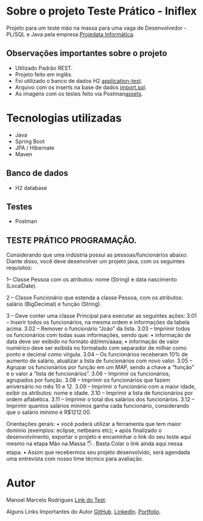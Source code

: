 # Sobre o projeto  Teste Prático - Iniflex

Projeto para um teste mão na massa para uma vaga de Desenvolvedor - PL/SQL e Java pela empresa [Projedata Informática](https://www.projedata.com.br).

## Observações importantes sobre o projeto

- Utilizado Padrão REST.
- Projeto feito em inglês.
- Foi utilizado o banco de dados H2 [application-test](http://localhost:8080/h2-console/).
- Arquivo com os inserts na base de dados [import.sql]().
- As imagens com os testes feito via Postman[assets]().

# Tecnologias utilizadas

- Java
- Spring Boot
- JPA / Hibernate
- Maven

## Banco de dados
- H2 database

## Testes
- Postman

## TESTE PRÁTICO PROGRAMAÇÃO.

Considerando que uma indústria possui as pessoas/funcionários abaixo:
Diante disso, você deve desenvolver um projeto java, com os seguintes requisitos:

1– Classe Pessoa com os atributos: nome (String) e data nascimento (LocalDate).

2 – Classe Funcionário que estenda a classe Pessoa, com os atributos: salário (BigDecimal) e função (String).

3 – Deve conter uma classe Principal para executar as seguintes ações:
3.01 – Inserir todos os funcionários, na mesma ordem e informações da tabela acima.
3.02 – Remover o funcionário “João” da lista.
3.03 – Imprimir todos os funcionários com todas suas informações, sendo que:
     • informação de data deve ser exibido no formato dd/mm/aaaa;
     • informação de valor numérico deve ser exibida no formatado com separador de milhar como ponto e decimal como vírgula.
3.04 – Os funcionários receberam 10% de aumento de salário, atualizar a lista de funcionários com novo valor.
3.05 – Agrupar os funcionários por função em um MAP, sendo a chave a “função” e o valor a “lista de funcionários”.
3.06 – Imprimir os funcionários, agrupados por função.
3.08 – Imprimir os funcionários que fazem aniversário no mês 10 e 12.
3.09 – Imprimir o funcionário com a maior idade, exibir os atributos: nome e idade.
3.10 – Imprimir a lista de funcionários por ordem alfabética.
3.11 – Imprimir o total dos salários dos funcionários.
3.12 – Imprimir quantos salários mínimos ganha cada funcionário, considerando que o salário mínimo é R$1212.00.

Orientações gerais:
• você poderá utilizar a ferramenta que tem maior domínio (exemplos: eclipse, netbeans etc);
• após finalizado o desenvolvimento, exportar o projeto e encaminhar o link do seu teste aqui mesmo na etapa Mão na Massa 🖐.
Basta Colar o link ainda aqui nessa etapa.
• Assim que recebermos seu projeto desenvolvido, será agendada uma entrevista com nosso time técnico para avaliação.


# Autor

Manoel Marcelo Rodrigues
[Link do Test](https://github.com/marcelo-mmdev/Iniflex-test).

Alguns Links Importantes do Autor
[GitHub](https://github.com/marcelo-mmdev).
[LinkedIn](https://www.linkedin.com/in/marcelo-mmdev/).
[Portfolio](https://www.mmdev.com.br/).


